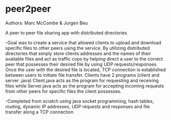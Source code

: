 # peer2peer

Authors: Marc McCombe & Jurgen Beu

A peer to peer file sharing app with distributed directories

-Goal was to create a service that allowed clients to upload and download specific files to other peers using the service. By utilizing distributed directories that simply store clients addresses and the names of their available files and act as traffic cops by helping direct a user to the correct peer that possesses their desired file by using UDP requests/responses. Once the user with the desired file is located, TCP connection is established between users to initiate file transfer. Clients have 2 programs (client and server .java) Client.java acts as the program for requesting and receiving files while Server.java acts as the program for accepting incoming requests from other peers for specific files the client possesses.

-Completed from scratch using java socket programming, hash tables, routing, dynamic IP addresses, UDP requests and responses and file transfer along a TCP connection
